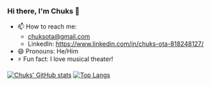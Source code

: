 ### Hi there, I'm Chuks 👋



<!-- - 🔭 I’m currently working on ...
- 🌱 I’m currently learning ...
- 👯 I’m looking to collaborate on ...
- 🤔 I’m looking for help with ...
- 💬 Ask me about ... -->
  
- 📫 How to reach me: 
    * chuksota@gmail.com
    * LinkedIn: https://www.linkedin.com/in/chuks-ota-818248127/
- 😄 Pronouns: He/Him
- ⚡ Fun fact: I love musical theater!


[![Chuks' GitHub stats](https://github-readme-stats.vercel.app/api?username=chuksota&show_icons=true&theme=dark&count_private=true)](https://github.com/chuksota/github-readme-stats)
[![Top Langs](https://github-readme-stats.vercel.app/api/top-langs/?username=chuksota&layout=compact&theme=dark)](https://github.com/anuraghazra/github-readme-stats)

